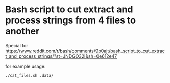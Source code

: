 # Bash script to cut extract and process strings from 4 files to another

Special for https://www.reddit.com/r/bash/comments/9p0ajt/bash_script_to_cut_extract_and_process_strings/?st=JNDGO32I&sh=0e612e47

for example usage: 

    ./cat_files.sh .data/